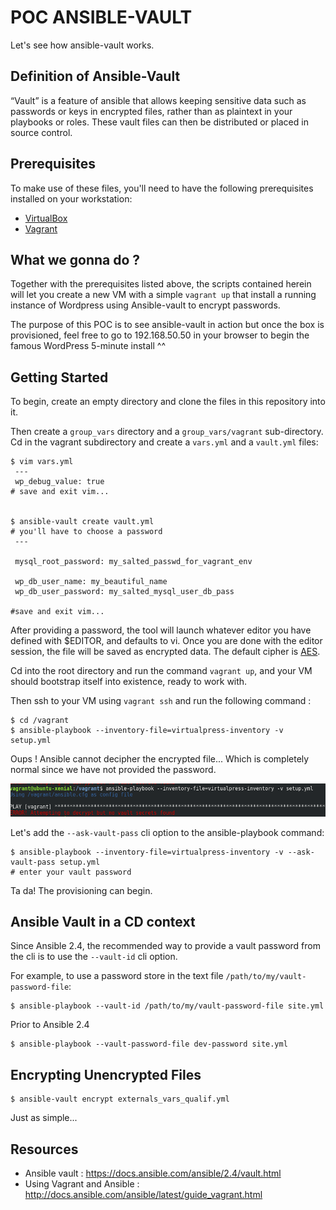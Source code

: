 # POC ANSIBLE-VAULT

Let's see how ansible-vault works.

## Definition of Ansible-Vault

“Vault” is a feature of ansible that allows keeping sensitive data such as passwords or keys in encrypted files, rather than as plaintext in your playbooks or roles. These vault files can then be distributed or placed in source control.

## Prerequisites

To make use of these files, you'll need to have the following prerequisites installed on your workstation:

* [VirtualBox](https://www.virtualbox.org/)
* [Vagrant](http://www.vagrantup.com/)


## What we gonna do ?

Together with the prerequisites listed above, the scripts contained herein will let you create a new VM with a simple `vagrant up` that install a running instance of Wordpress using Ansible-vault to encrypt passwords.

The purpose of this POC is to see ansible-vault in action but once the box is provisioned, feel free to go to 192.168.50.50 in your browser to begin the famous WordPress 5-minute install ^^

## Getting Started

To begin, create an empty directory and clone the files in this repository into it.

Then create a `group_vars` directory and a `group_vars/vagrant` sub-directory.
Cd in the vagrant subdirectory and create a `vars.yml` and a `vault.yml` files:

```
$ vim vars.yml
 ---
 wp_debug_value: true
# save and exit vim...


$ ansible-vault create vault.yml
# you'll have to choose a password
 ---
 
 mysql_root_password: my_salted_passwd_for_vagrant_env
 
 wp_db_user_name: my_beautiful_name
 wp_db_user_password: my_salted_mysql_user_db_pass

#save and exit vim...
```

After providing a password, the tool will launch whatever editor you have defined with $EDITOR, and defaults to vi.
Once you are done with the editor session, the file will be saved as encrypted data. The default cipher is [AES](https://en.wikipedia.org/wiki/Advanced_Encryption_Standard).


Cd into the root directory and run the command `vagrant up`, and your VM should bootstrap itself into existence, ready to work with.

Then ssh to your VM using `vagrant ssh` and run the following command :

```
$ cd /vagrant
$ ansible-playbook --inventory-file=virtualpress-inventory -v setup.yml
```
Oups ! Ansible cannot decipher the encrypted file... Which is completely normal since we have not provided the password. 

![error key](error-key.png)

Let's add the `--ask-vault-pass` cli option to the ansible-playbook command:

```
$ ansible-playbook --inventory-file=virtualpress-inventory -v --ask-vault-pass setup.yml
# enter your vault password
```

Ta da! The provisioning can begin.

## Ansible Vault in a CD context

Since Ansible 2.4, the recommended way to provide a vault password from the cli is to use the `--vault-id` cli option.

For example, to use a password store in the text file `/path/to/my/vault-password-file`:

```
$ ansible-playbook --vault-id /path/to/my/vault-password-file site.yml
```

Prior to Ansible 2.4
```
$ ansible-playbook --vault-password-file dev-password site.yml
```

## Encrypting Unencrypted Files

```
$ ansible-vault encrypt externals_vars_qualif.yml
```

Just as simple...

## Resources

* Ansible vault : https://docs.ansible.com/ansible/2.4/vault.html
* Using Vagrant and Ansible : http://docs.ansible.com/ansible/latest/guide_vagrant.html

